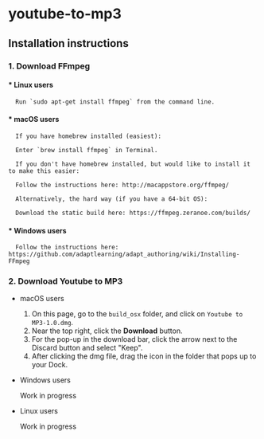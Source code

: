 # youtube-to-mp3 

## Installation instructions

### 1. Download FFmpeg
####  * Linux users

      Run `sudo apt-get install ffmpeg` from the command line.

####  * macOS users

      If you have homebrew installed (easiest):

      Enter `brew install ffmpeg` in Terminal.
      
      If you don't have homebrew installed, but would like to install it to make this easier:

      Follow the instructions here: http://macappstore.org/ffmpeg/

      Alternatively, the hard way (if you have a 64-bit OS):

      Download the static build here: https://ffmpeg.zeranoe.com/builds/

####  * Windows users

      Follow the instructions here: https://github.com/adaptlearning/adapt_authoring/wiki/Installing-FFmpeg

### 2. __Download Youtube to MP3__
  * macOS users
    
      1. On this page, go to the `build_osx` folder, and click on `Youtube to MP3-1.0.dmg`.
      2. Near the top right, click the __Download__ button.
      3. For the pop-up in the download bar, click the arrow next to the Discard button and select "Keep".
      4. After clicking the dmg file, drag the icon in the folder that pops up to your Dock.

  * Windows users

      Work in progress

  * Linux users

      Work in progress